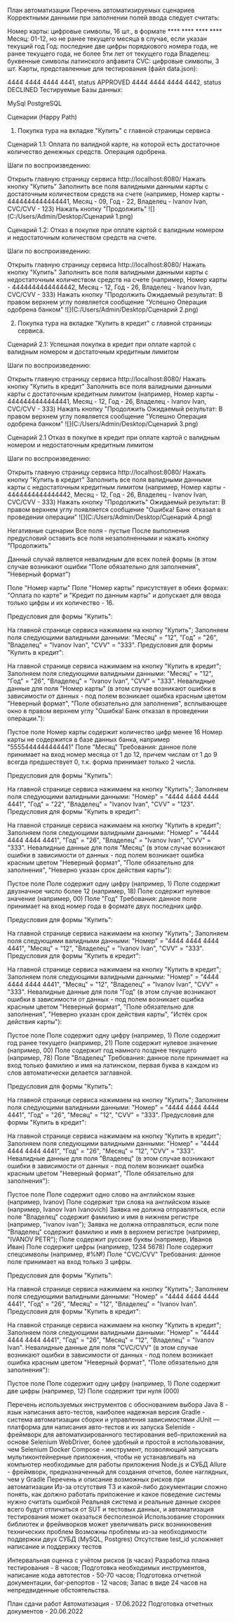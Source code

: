 План автоматизации
Перечень автоматизируемых сценариев
Корректными данными при заполнении полей ввода следует считать:

Номер карты: цифровые символы, 16 шт., в формате **** **** **** ****
Месяц: 01-12, но не ранее текущего месяца в случае, если указан текущий год
Год: последние две цифры порядкового номера года, не ранее текущего года, не более 5ти лет от текущего года
Владелец: буквенные символы латинского алфавита
CVC: цифровые символы, 3 шт.
Карты, представленные для тестирования (файл data.json):

4444 4444 4444 4441, status APPROVED
4444 4444 4444 4442, status DECLINED
Тестируемые Базы данных:

MySql
PostgreSQL

Сценарии (Happy Path)
1. Покупка тура на вкладке "Купить" с главной страницы сервиса

Cценарий 1.1: Оплата по валидной карте, на которой есть достаточное количество денежных средств. Операция одобрена.

Шаги по воспроизведению:

Открыть главную страницу сервиса http://localhost:8080/
Нажать кнопку "Купить"
Заполнить все поля валидными данными карты с достаточным количеством средств на счете (например, Номер карты - 4444444444444441, Месяц - 09, Год - 22, Владелец - Ivanov Ivan, CVC/CVV - 123)
Нажать кнопку "Продолжить"
![](C:/Users/Admin/Desktop/Сценарий 1.png)

Cценарий 1.2: Отказ в покупке при оплате картой с валидным номером и недостаточным количеством средств на счете.

Шаги по воспроизведению:

Открыть главную страницу сервиса http://localhost:8080/
Нажать кнопку "Купить"
Заполнить все поля валидными данными карты с недостаточным количеством средств на счете (например, Номер карты - 4444444444444442, Месяц - 12, Год - 26, Владелец - Ivanov Ivan, CVC/CVV - 333)
Нажать кнопку "Продолжить
Ожидаемый результат: В правом верхнем углу появляется сообщение "Успешно Операция одобрена банком"
![](C:/Users/Admin/Desktop/Сценарий 2.png)

2. Покупка тура на вкладке "Купить в кредит" с главной страницы сервиса.

Cценарий 2.1: Успешная покупка в кредит при оплате картой с валидным номером и достаточным кредитным лимитом

Шаги по воспроизведению:

Открыть главную страницу сервиса http://localhost:8080/
Нажать кнопку "Купить в кредит"
Заполнить все поля валидными данными карты с достаточным кредитным лимитом (например, Номер карты - 4444444444444441, Месяц - 12, Год - 26, Владелец - Ivanov Ivan, CVC/CVV - 333)
Нажать кнопку "Продолжить
Ожидаемый результат: В правом верхнем углу появляется сообщение "Успешно Операция одобрена банком"
![](C:/Users/Admin/Desktop/Сценарий 3.png)

Cценарий 2.1 Отказ в покупке в кредит при оплате картой с валидным номером и недостаточным кредитным лимитом

Шаги по воспроизведению:

Открыть главную страницу сервиса http://localhost:8080/
Нажать кнопку "Купить в кредит"
Заполнить все поля валидными данными карты с недостаточным кредитным лимитом (например, Номер карты - 4444444444444442, Месяц - 12, Год - 26, Владелец - Ivanov Ivan, CVC/CVV - 333)
Нажать кнопку "Продолжить"
Ожидаемый результат: В правом верхнем углу появляется сообщение "Ошибка! Банк отказал в проведении операции"
![](C:/Users/Admin/Desktop/Сценарий 4.png)

Негативные сценарии
Все поля - пустые
После выполнения предусловий оставить все поля незаполненными и нажать кнопку "Продолжить"

Данный случай является невалидным для всех полей формы (в этом случае возникают ошибки "Поле обязательно для заполнения", "Неверный формат")

Поле "Номер карты"
Поле "Номер карты" присутствует в обеих формах: "Оплата по карте" и "Кредит по данным карты" и допускает для ввода только цифры и их количество - 16.

Предусловия для формы "Купить":

На главной странице сервиса нажимаем на кнопку "Купить";
Заполняем поля следующими валидными данными: "Месяц" = "12", "Год" = "26", "Владелец" = "Ivanov Ivan", "CVV" = "333".
Предусловия для формы "Купить в кредит":

На главной странице сервиса нажимаем на кнопку "Купить в кредит";
Заполняем поля следующими валидными данными: "Месяц" = "12", "Год" = "26", "Владелец" = "Ivanov Ivan", "CVV" = "333".
Невалидные данные для поля "Номер карты" (в этом случае возникают ошибки в зависимости от данных - под полем возникает ошибка красным цветом "Неверный формат", "Поле обязательно для заполнения", всплывающее окно в правом верхнем углу "Ошибка! Банк отказал в проведении операции."):

Пустое поле
Номер карты содержит количество цифр менее 16
Номер карты не содержится в базе данных банка, например "5555444444444441"
Поле "Месяц"
Требования: данное поле принимает на вход номер месяца от 1 до 12, причем числам от 1 до 9 всегда предшествует 0, т.к. форма принимает только 2 числа.

Предусловия для формы "Купить":

На главной странице сервиса нажимаем на кнопку "Купить";
Заполняем поля следующими валидными данными: "Номер" = "4444 4444 4444 4441", "Год" = "22", "Владелец" = "Ivanov Ivan", "CVV" = "123".
Предусловия для формы "Купить в кредит":

На главной странице сервиса нажимаем на кнопку "Купить в кредит";
Заполняем поля следующими валидными данными: "Номер" = "4444 4444 4444 4441", "Год" = "26", "Владелец" = "Ivanov Ivan", "CVV" = "333".
Невалидные данные для поля "Месяц" (в этом случае возникают ошибки в зависимости от данных - под полем возникает ошибка красным цветом "Неверный формат", "Поле обязательно для заполнения", "Неверно указан срок действия карты"):

Пустое поле
Поле содержит одну цифру (например, 1)
Поле содержит двузначное число более 12 (например, 18)
Поле содержит нулевое значение (например, 00)
Поле "Год"
Требования: данное поле принимает на вход номер года в формате двух последних цифр.

Предусловия для формы "Купить":

На главной странице сервиса нажимаем на кнопку "Купить";
Заполняем поля следующими валидными данными: "Номер" = "4444 4444 4444 4441", "Месяц" = "12", "Владелец" = "Ivanov Ivan", "CVV" = "333".
Предусловия для формы "Купить в кредит":

На главной странице сервиса нажимаем на кнопку "Купить в кредит";
Заполняем поля следующими валидными данными: "Номер" = "4444 4444 4444 4441", "Месяц" = "12", "Владелец" = "Ivanov Ivan", "CVV" = "333".
Невалидные данные для поля "Год" (в этом случае возникают ошибки в зависимости от данных - под полем возникает ошибка красным цветом "Неверный формат", "Поле обязательно для заполнения", "Неверно указан срок действия карты", "Истёк срок действия карты"):

Пустое поле
Поле содержит одну цифру (например, 1)
Поле содержит год ранее текущего (например, 21)
Поле содержит нулевое значение (например, 00)
Поле содержит год намного позднее текущего (например, 78)
Поле "Владелец"
Требования: данное поле принимает на вход только фамилию и имя на латинском, первая буква в каждом из слов автоматически делается заглавной.

Предусловия для формы "Купить":

На главной странице сервиса нажимаем на кнопку "Купить";
Заполняем поля следующими валидными данными: "Номер" = "4444 4444 4444 4441", "Год" = "26", "Месяц" = "12", "CVV" = "333".
Предусловия для формы "Купить в кредит":

На главной странице сервиса нажимаем на кнопку "Купить в кредит";
Заполняем поля следующими валидными данными: "Номер" = "4444 4444 4444 4441", "Год" = "26", "Месяц" = "12", "CVV" = "333".
Невалидные данные для поля "Владелец" (в этом случае возникают ошибки в зависимости от данных - под полем возникает ошибка красным цветом "Неверный формат", "Поле обязательно для заполнения"):

Пустое поле
Поле содержит одно слово на английском языке (например, Ivanov)
Поле содержит три слова на английском языке (например, Ivanov Ivan Ivanovich)
Заявка не должна отправляться, если поле "Владелец" содержит фамилию и имя в нижнем регистре (например, "ivanov ivan");
Заявка не должна отправляться, если поле "Владелец" содержит фамилию и имя в верхнем регистре (например, "IVANOV PETR");
Поле содержит русские буквы (например, Иванов Иван)
Поле содержит цифры (например, 1234 5678)
Поле содержит спецсимволы (например, #%№)
Поле "CVC/CVV"
Требования: данное поле принимает на вход только 3 цифры.

Предусловия для формы "Купить":

На главной странице сервиса нажимаем на кнопку "Купить";
Заполняем поля следующими валидными данными: "Номер" = "4444 4444 4444 4441", "Год" = "26", "Месяц" = "12", "Владелец" = "Ivanov Ivan".
Предусловия для формы "Купить в кредит":

На главной странице сервиса нажимаем на кнопку "Купить в кредит";
Заполняем поля следующими валидными данными: "Номер" = "4444 4444 4444 4441", "Год" = "26", "Месяц" = "12", "Владелец" = "Ivanov Ivan".
Невалидные данные для поля "CVC/CVV" (в этом случае возникают ошибки в зависимости от данных - под полем возникает ошибка красным цветом "Неверный формат", "Поле обязательно для заполнения"):

Пустое поле
Поле содержит одну цифру (например, 1)
Поле содержит две цифры (например, 12)
Поле содержит три нуля (000)

Перечень используемых инструментов с обоснованием выбора
Java 8 - язык написания авто-тестов, наиболее надежная версия
Gradle - система автоматизации сборки и управления зависимостями
JUnit — платформа для написания авто-тестов и их запуска
Selenide - фреймворк для автоматизированного тестирования веб-приложений на основе Selenium WebDriver, более удобный и простой в использовании, чем Selenium
Docker Compose - инструмент, позволяющий запускать мультиконтейнерные приложения, чтобы не устанавливать на компьютер необходимые для работы приложения Node.js и СУБД
Allure - фреймворк, предназначенный для создания отчетов, более наглядных, чем у Gradle
Перечень и описание возможных рисков при автоматизации
Из-за отсутствия ТЗ и какой-либо документации сложно понять, как должно работать приложение и какое поведение системы нужно считать ошибкой
Реальная система и реальные данные скорее всего будут отличаться от SUT и тестовых данных, и автоматизация тестирования может оказаться бесполезной
Использование сторонних библиотек и фреймворков может увеличивать риск возникновения технических проблем
Возможны проблемы из-за необходимости поддержки двух СУБД (MySQL, Postgres)
Отсутствие test_id усложняет написание и поддержку тестов

Интервальная оценка с учётом рисков (в часах)
Разработка плана тестирования - 8 часов;
Подготовка необходимых инструментов, написание кода автотестов - 50-70 часов;
Подготовка отчетной документации, баг-репортов - 12 часов;
Запас в виде 24 часов на непредвиденные обстоятельства.

План сдачи работ
Автоматизация - 17.06.2022
Подготовка отчетных документов - 20.06.2022